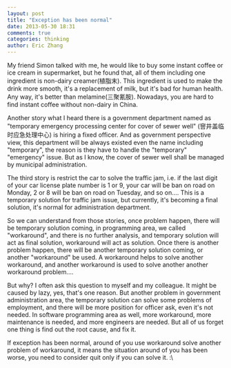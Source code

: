 ```yaml
---
layout: post
title: "Exception has been normal"
date: 2013-05-30 18:31
comments: true
categories: thinking
author: Eric Zhang
---
```


My friend Simon talked with me, he would like to buy some instant coffee or ice cream in supermarket, but he found that, all of them including one ingredient is non-dairy creamer(植脂末). This ingredient is used to make the drink more smooth, it's a replacement of milk, but it's bad for human health. Any way, it's better than melamine(三聚氰胺). Nowadays, you are hard to find instant coffee without non-dairy in China.

Another story what I heard there is a government department named as "temporary emergency processing center for cover of sewer well" (窨井盖临时应急处理中心) is hiring a fixed officer. And as government perspective view, this department will be always existed even the name including "temporary", the reason is they have to handle the "temporary" "emergency" issue. But as I know, the cover of sewer well shall be managed by municipal administration.

The third story is restrict the car to solve the traffic jam, i.e. if the last digit of your car license plate number is 1 or 9, your car will be ban on road on Monday, 2 or 8 will be ban on road on Tuesday, and so on.... This is a temporary solution for traffic jam issue, but currently, it's becoming a final solution, it's normal for administration department.

So we can understand from those stories, once problem happen, there will be temporary solution coming, in programming area, we called "workaround", and there is no further analysis, and temporary solution will act as final solution, workaround will act as solution. Once there is another problem happen, there will be another temporary solution coming, or another "workaround" be used. A workaround helps to solve another workaround, and another workaround is used to solve another another workaround problem....

But why? I often ask this question to myself and my colleague. It might be caused by lazy, yes, that's one reason. But another problem in government administration area, the temporary solution can solve some problems of employment, and there will be more position for officer ask, even it's not needed. In software programming area as well, more workaround, more maintenance is needed, and more engineers are needed. But all of us forget one thing is find out the root cause, and fix it.

If exception has been normal, around of you use workaround solve another problem of workaround, it means the situation around of you has been worse, you need to consider quit only if you can solve it. :\
